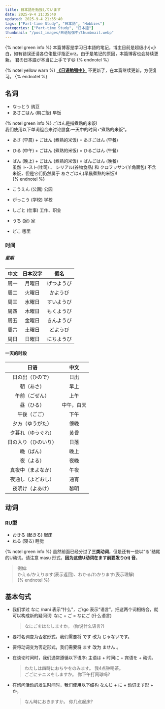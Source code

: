 ```yaml
---
title: 日本語を勉強しています
date: 2025-9-4 21:35:40
updated: 2025-9-4 21:35:40
tags: ["Part-time Study", "日本語", "Hobbies"]
categories: ["Part-time Study", "日本語"]
thumbnail: "/post_images/日语勉强中/thumbnail.webp"
---
```


{% notel green  info %}
本篇博客是学习日本語的笔记，博主目前是超级小小小白，如有错误还请各位佬批评指正orz。由于是笔记的原因，本篇博客也会持续更新。
君の日本語が本当に上手です😃
{% endnotel %}

{% notel yellow  warn %}
[**《日语勉强中》**](/2025/07/02/%E6%97%A5%E8%AF%AD%E5%8B%89%E5%BC%BA%E4%B8%AD/) 不更新了，在本篇继续更新，方便复习。
{% endnotel %}

## 名词

- なっとう  纳豆  
- あさごはん  (朝ご飯)  早饭  

{% notel green  info %}
ごはん是指煮熟的米饭!  
我们使用以下单词组合来讨论膳食:一天中的时间+“煮熟的米饭”。  
- あさ (早晨) + ごはん (煮熟的米饭) = あさごはん (早餐)  
- ひる (中午) + ごはん (煮熟的米饭) = ひるごはん (午餐)  
- ばん (晚上) + ごはん (煮熟的米饭) = ばんごはん (晚餐)  
虽然 ト-スト(吐司) 、 シリアル(谷物食品) 和 クロフッサン(羊角面包) 不含米饭，但是它们仍然属于 あさごはん(早晨煮熟的米饭)!  
{% endnotel %}

- こうえん  (公園)  公园  
- がっこう  (学校)  学校  
- しごと  (仕事)  工作、职业  
- うち  (家)  家  
- どこ  哪里

### 时间

##### 星期

| 中文 | 日本汉字 |    假名    |
| :--: | :------: | :--------: |
| 周一 |  月曜日  | げつようび |
| 周二 |  火曜日  |  かようび  |
| 周三 |  水曜日  | すいようび |
| 周四 |  木曜日  | もくようび |
| 周五 |  金曜日  | きんようび |
| 周六 |  土曜日  |  どようび  |
| 周日 |  日曜日  | にちようび |

#### 一天的时段

|         日语         |    中文    |
| :------------------: | :--------: |
|   日の出（ひので）   |    日出    |
|      朝（あさ）      |    早上    |
|    午前（ごぜん）    |    上午    |
|      昼（ひる）      | 中午，白天 |
|     午後（ごご）     |    下午    |
|   夕方（ゆうがた）   |    傍晚    |
|  夕暮れ（ゆうぐれ）  |    黄昏    |
| 日の入り（ひのいり） |    日落    |
|      晩（ばん）      |    晚上    |
|      夜（よる）      |    夜晚    |
|  真夜中（まよなか）  |    午夜    |
|  夜通し（よどおし）  |    通宵    |
|   夜明け（よあけ）   |    黎明    |

## 动词

### RU型

- おきる  (起きる)  起床
- ねる  (寝る)  睡觉

{% notel green  info %}
虽然前面已经分过了**三类动词**，但是还有一些以“る”结尾的U动词。请注意 masu 形式，**因为这些U动词在ます前要发り(ri) 音**。  
  >例如:  
  >かえる/かえります(表示返回)、わかる/わかります(表示理解)  
{% endnotel %}

## 基本句式

- 我们学过 なに /nani 表示“什么”，ご/go 表示“语言”。把这两个词相结合，就可以构成新的疑问词! なに + ご = なにご (什么语言)

  >なにごをはなしますか。  (你说什么语言?)

- 要将名词变为否定形式，我们需要将 です 改为 じゃないです。

- 要将动词变为否定形式，我们需要将 ます 改为 ません 。

- 在谈论时间时，我们通常遵循以下语序: 主语は + 时间に + 宾语を + 动词。

  >わたしは四時におちやをのみます。  我4点钟喝茶。  
  >ごごにテニスをしますか。  你下午打网球吗?   

- 在询问活动的发生时间时，我们使用以下结构 なんじ + に + 动词ます形 + か。

  >なん時におきますか。  你几点起床?  

